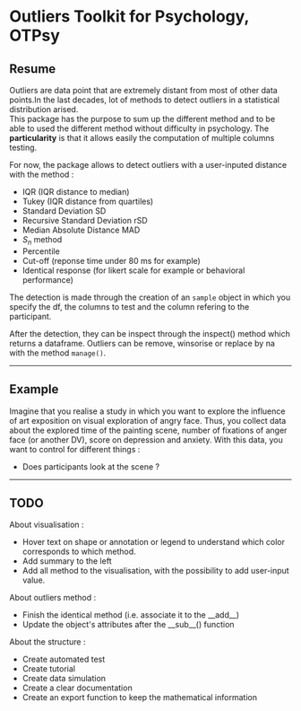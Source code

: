 # Outliers Toolkit for Psychology, OTPsy

## Resume

Outliers are data point that are extremely distant from most of other data points.In the last decades, lot of methods to detect outliers in a statistical distribution arised.  
This package has the purpose to sum up the different method and to be able to used the different method without difficulty in psychology. The **particularity** is that it allows easily the computation of multiple columns testing.

For now, the package allows to detect outliers with a user-inputed distance with the method :

* IQR (IQR distance to median)
* Tukey (IQR distance from quartiles)
* Standard Deviation SD
* Recursive Standard Deviation rSD
* Median Absolute Distance MAD
* $S_n$ method
* Percentile
* Cut-off (reponse time under 80 ms for example)
* Identical response (for likert scale for example or behavioral performance)

The detection is made through the creation of an `sample` object in which you specify the df, the columns to test and the column refering to the participant.

After the detection, they can be inspect through the inspect() method which returns a dataframe.
Outliers can be remove, winsorise or replace by na with the method `manage()`.

---

## Example

Imagine that you realise a study in which you want to explore the influence of art exposition on visual exploration of angry face. Thus, you collect data about the explored time of the painting scene, number of fixations of anger face (or another DV), score on depression and anxiety.
With this data, you want to control for different things :

* Does participants look at the scene ?

---

## TODO

About visualisation :

* Hover text on shape or annotation or legend to understand which color corresponds to which method.
* Add summary to the left
* Add all method to the visualisation, with the possibility to add user-input value.

About outliers method :

* Finish the identical method (i.e. associate it to the \_\_add__)
* Update the object's attributes after the \_\_sub__() function

About the structure :

* Create automated test
* Create tutorial
* Create data simulation
* Create a clear documentation
* Create an export function to keep the mathematical information

